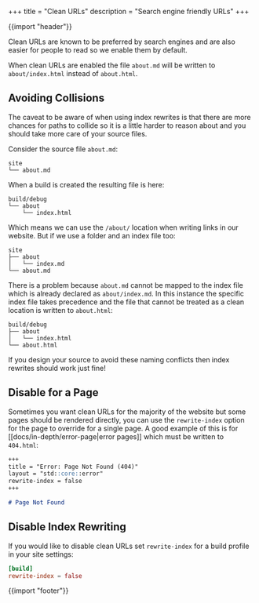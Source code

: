 +++
title = "Clean URLs"
description = "Search engine friendly URLs"
+++

{{import "header"}}

Clean URLs are known to be preferred by search engines and are also easier for people to read so we enable them by default.

When clean URLs are enabled the file `about.md` will be written to `about/index.html` instead of `about.html`.

## Avoiding Collisions

The caveat to be aware of when using index rewrites is that there are more chances for paths to collide so it is a little harder to reason about and you should take more care of your source files.

Consider the source file `about.md`:

```text
site
└── about.md
```

When a build is created the resulting file is here:

```text
build/debug
└── about
    └── index.html
```

Which means we can use the `/about/` location when writing links in our website. But if we use a folder and an index file too:

```text
site
├── about
│   └── index.md
└── about.md
```

There is a problem because `about.md` cannot be mapped to the index file which is already declared as `about/index.md`. In this instance the specific index file takes precedence and the file that cannot be treated as a clean location is written to `about.html`:

```text
build/debug
├── about
│   └── index.html
└── about.html
```

If you design your source to avoid these naming conflicts then index rewrites should work just fine!

## Disable for a Page

Sometimes you want clean URLs for the majority of the website but some pages should be rendered directly, you can use the `rewrite-index` option for the page to override for a single page. A good example of this is for [[docs/in-depth/error-page|error pages]] which must be written to `404.html`:

```markdown
+++
title = "Error: Page Not Found (404)"
layout = "std::core::error"
rewrite-index = false
+++

# Page Not Found
```

## Disable Index Rewriting

If you would like to disable clean URLs set `rewrite-index` for a build profile in your site settings:

```toml
[build]
rewrite-index = false
```

{{import "footer"}}
